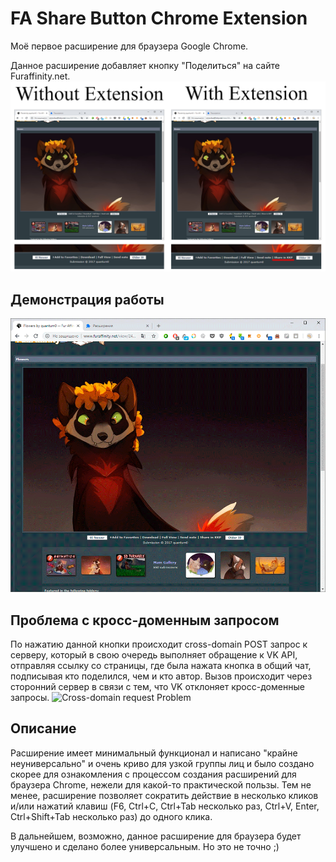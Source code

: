 # FA Share Button Chrome Extension
Моё первое расширение для браузера Google Chrome.

Данное расширение добавляет кнопку "Поделиться" на сайте Furaffinity.net.
![Difference](./Screenshots/Difference.png)

## Демонстрация работы
![Demo](./Screenshots/ProcessDemonstration.gif)

## Проблема с кросс-доменным запросом
По нажатию данной кнопки происходит cross-domain POST запрос к серверу, который в свою очередь выполняет обращение к VK API, отправляя ссылку со страницы, где была нажата кнопка в общий чат, подписывая кто поделился, чем и кто автор. Вызов происходит через сторонний сервер в связи с тем, что VK отклоняет кросс-доменные запросы.
![Cross-domain request Problem]("./Screenshots/Diagram.png")

## Описание
Расширение имеет минимальный функционал и написано "крайне неуниверсально" и очень криво для узкой группы лиц и было создано скорее для ознакомления с процессом создания расширений для браузера Chrome, нежели для какой-то практической пользы. Тем не менее, расширение позволяет сократить действие в несколько кликов и/или нажатий клавиш (F6, Ctrl+C, Ctrl+Tab несколько раз, Ctrl+V, Enter, Ctrl+Shift+Tab несколько раз) до одного клика.

В дальнейшем, возможно, данное расширение для браузера будет улучшено и сделано более универсальным. Но это не точно ;)
